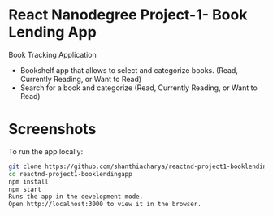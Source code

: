 # React Nanodegree Project-1- Book Lending App

Book Tracking Application
- Bookshelf app that allows to select and categorize books. (Read, Currently Reading, or Want to Read)
- Search for a book and categorize (Read, Currently Reading, or Want to Read)

# Screenshots

To run the app locally:

```bash
git clone https://github.com/shanthiacharya/reactnd-project1-booklendingapp.git
cd reactnd-project1-booklendingapp
npm install
npm start
Runs the app in the development mode.
Open http://localhost:3000 to view it in the browser.
```
